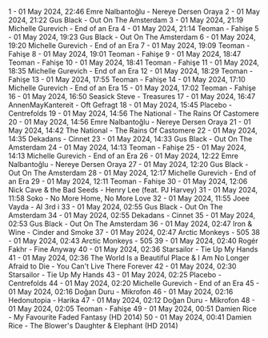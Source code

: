 1 - 01 May 2024, 22:46	Emre Nalbantoğlu - Nereye Dersen Oraya
2 - 01 May 2024, 21:22	Gus Black - Out On The Amsterdam
3 - 01 May 2024, 21:19	Michelle Gurevich - End of an Era
4 - 01 May 2024, 21:14	Teoman - Fahişe
5 - 01 May 2024, 19:23	Gus Black - Out On The Amsterdam
6 - 01 May 2024, 19:20	Michelle Gurevich - End of an Era
7 - 01 May 2024, 19:09	Teoman - Fahişe
8 - 01 May 2024, 19:01	Teoman - Fahişe
9 - 01 May 2024, 18:47	Teoman - Fahişe
10 - 01 May 2024, 18:41	Teoman - Fahişe
11 - 01 May 2024, 18:35	Michelle Gurevich - End of an Era
12 - 01 May 2024, 18:29	Teoman - Fahişe
13 - 01 May 2024, 17:55	Teoman - Fahişe
14 - 01 May 2024, 17:10	Michelle Gurevich - End of an Era
15 - 01 May 2024, 17:02	Teoman - Fahişe
16 - 01 May 2024, 16:50	Seasick Steve - Treasures
17 - 01 May 2024, 16:47	AnnenMayKantereit - Oft Gefragt
18 - 01 May 2024, 15:45	Placebo - Centrefolds
19 - 01 May 2024, 14:56	The National - The Rains Of Castomere
20 - 01 May 2024, 14:56	Emre Nalbantoğlu - Nereye Dersen Oraya
21 - 01 May 2024, 14:42	The National - The Rains Of Castomere
22 - 01 May 2024, 14:35	Dekadans - Cinnet
23 - 01 May 2024, 14:33	Gus Black - Out On The Amsterdam
24 - 01 May 2024, 14:13	Teoman - Fahişe
25 - 01 May 2024, 14:13	Michelle Gurevich - End of an Era
26 - 01 May 2024, 12:22	Emre Nalbantoğlu - Nereye Dersen Oraya
27 - 01 May 2024, 12:20	Gus Black - Out On The Amsterdam
28 - 01 May 2024, 12:17	Michelle Gurevich - End of an Era
29 - 01 May 2024, 12:11	Teoman - Fahişe
30 - 01 May 2024, 12:06	Nick Cave & the Bad Seeds - Henry Lee (feat. PJ Harvey)
31 - 01 May 2024, 11:58	Soko - No More Home, No More Love
32 - 01 May 2024, 11:55	Joee Vayda - AI 3rd i
33 - 01 May 2024, 02:55	Gus Black - Out On The Amsterdam
34 - 01 May 2024, 02:55	Dekadans - Cinnet
35 - 01 May 2024, 02:53	Gus Black - Out On The Amsterdam
36 - 01 May 2024, 02:47	Iron & Wine - Cinder and Smoke
37 - 01 May 2024, 02:47	Arctic Monkeys - 505
38 - 01 May 2024, 02:43	Arctic Monkeys - 505
39 - 01 May 2024, 02:40	Rogér Fakhr - Fine Anyway
40 - 01 May 2024, 02:36	Starsailor - Tie Up My Hands
41 - 01 May 2024, 02:36	The World Is a Beautiful Place & I Am No Longer Afraid to Die - You Can't Live There Forever
42 - 01 May 2024, 02:30	Starsailor - Tie Up My Hands
43 - 01 May 2024, 02:25	Placebo - Centrefolds
44 - 01 May 2024, 02:20	Michelle Gurevich - End of an Era
45 - 01 May 2024, 02:16	Doğan Duru - Mikrofon
46 - 01 May 2024, 02:16	Hedonutopia - Harika
47 - 01 May 2024, 02:12	Doğan Duru - Mikrofon
48 - 01 May 2024, 02:05	Teoman - Fahişe
49 - 01 May 2024, 00:51	Damien Rice - My Favourite Faded Fantasy (HD 2014)
50 - 01 May 2024, 00:41	Damien Rice - The Blower's Daughter & Elephant (HD 2014)
